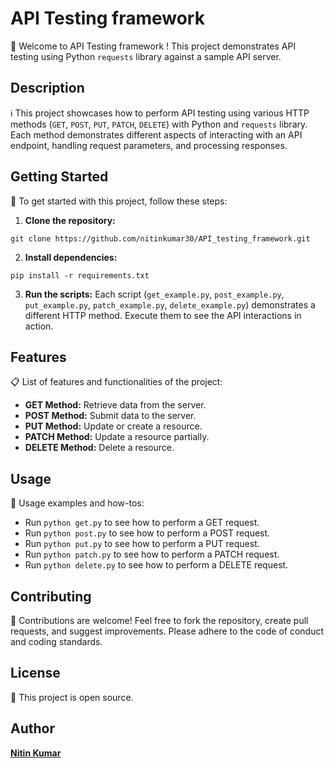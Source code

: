 # API Testing framework

🚀 Welcome to API Testing framework ! This project demonstrates API testing using Python `requests` library against a sample API server.

## Description

ℹ️ This project showcases how to perform API testing using various HTTP methods (`GET`, `POST`, `PUT`, `PATCH`, `DELETE`) with Python and `requests` library. Each method demonstrates different aspects of interacting with an API endpoint, handling request parameters, and processing responses.

## Getting Started

🔧 To get started with this project, follow these steps:

1. **Clone the repository:**

```commandline
git clone https://github.com/nitinkumar30/API_testing_framework.git
```

2. **Install dependencies:**

```commandline
pip install -r requirements.txt
```

3. **Run the scripts:**
Each script (`get_example.py`, `post_example.py`, `put_example.py`, `patch_example.py`, `delete_example.py`) demonstrates a different HTTP method. Execute them to see the API interactions in action.

## Features

📋 List of features and functionalities of the project:

- **GET Method:** Retrieve data from the server.
- **POST Method:** Submit data to the server.
- **PUT Method:** Update or create a resource.
- **PATCH Method:** Update a resource partially.
- **DELETE Method:** Delete a resource.

## Usage

📘 Usage examples and how-tos:

- Run `python get.py` to see how to perform a GET request.
- Run `python post.py` to see how to perform a POST request.
- Run `python put.py` to see how to perform a PUT request.
- Run `python patch.py` to see how to perform a PATCH request.
- Run `python delete.py` to see how to perform a DELETE request.

## Contributing

🤝 Contributions are welcome! Feel free to fork the repository, create pull requests, and suggest improvements. Please adhere to the code of conduct and coding standards.

## License

📝 This project is open source.

## Author

[**Nitin Kumar**](https://linkedin.com/in/nitin30kumar)
